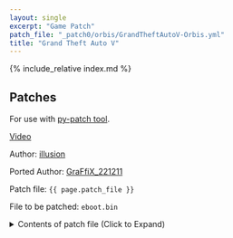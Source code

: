 ```yaml
---
layout: single
excerpt: "Game Patch"
patch_file: "_patch0/orbis/GrandTheftAutoV-Orbis.yml"
title: "Grand Theft Auto V"
---
```


<!-- # {{ page.title }} -->

{% include_relative index.md %}

## Patches

For use with [py-patch tool](https://github.com/illusion0001/py-patcher-bin/releases/latest).

[Video](https://youtu.be/FqTg3Sij3MQ)

Author: [illusion](https://twitter.com/illusion0002)

Ported Author: [GraFfiX_221211](https://twitter.com/GraFfiX_221211)

Patch file: `{{ page.patch_file }}`

File to be patched: `eboot.bin`

<details>
<summary>Contents of patch file (Click to Expand)</summary>

{% highlight yml %}
{% flexible_include {{ page.patch_file }} %}
{% endhighlight %}

</details>
